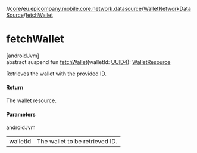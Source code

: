 //[core](../../../index.md)/[eu.epicompany.mobile.core.network.datasource](../index.md)/[WalletNetworkDataSource](index.md)/[fetchWallet](fetch-wallet.md)

# fetchWallet

[androidJvm]\
abstract suspend fun [fetchWallet](fetch-wallet.md)(walletId: [UUID4](../../eu.epicompany.mobile.core.datatypes/index.md#545543244%2FClasslikes%2F-1060529556)): [WalletResource](../../eu.epicompany.mobile.core.network.model.wallet/-wallet-resource/index.md)

Retrieves the wallet with the provided ID.

#### Return

The wallet resource.

#### Parameters

androidJvm

| | |
|---|---|
| walletId | The wallet to be retrieved ID. |
